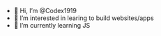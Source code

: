 - 👋 Hi, I’m @Codex1919
- 👀 I’m interested in learing to build websites/apps
- 🌱 I’m currently learning JS

<!---
Codex1919/Codex1919 is a ✨ special ✨ repository because its `README.md` (this file) appears on your GitHub profile.
You can click the Preview link to take a look at your changes.
--->
